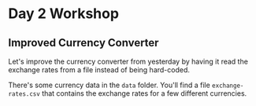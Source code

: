 # Day 2 Workshop

## Improved Currency Converter

Let's improve the currency converter from yesterday by having it read the exchange rates from a file instead of being hard-coded.

There's some currency data in the `data` folder. You'll find a file `exchange-rates.csv` that contains the exchange rates for a few different currencies.